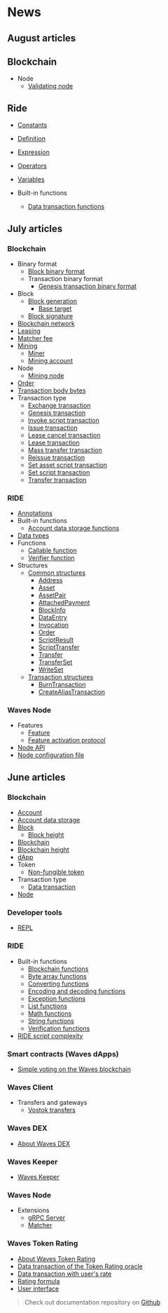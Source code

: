 # News

## August articles

## Blockchain

* Node
  * [Validating node](blockchain/node/validating-node.md)

## Ride

* [Constants](ride/constants.md)
* [Definition](ride/definition.md)
* [Expression](ride/expression.md)
* [Operators](ride/operators.md)
* [Variables](ride/variables.md)

* Built-in functions
  * [Data transaction functions](ride/built-in-functions/data-transaction-functions.md)

## July articles

### Blockchain

* Binary format
  * [Block binary format](blockchain/binary-format/block-binary-format.md)
  * Transaction binary format
    * [Genesis transaction binary format](blockchain/binary-format/transaction-binary-format/genesis-transaction-binary-format.md)
* Block
  * [Block generation](blockchain/block/block-generation.md)
    * [Base target](blockchain/block/block-generation/base-target.md)
  * [Block signature](blockchain/block/block-signature.md)
* [Blockchain network](blockchain/blockchain-network.md)
* [Leasing](blockchain/leasing.md)
* [Matcher fee](blockchain/matcher-fee.md)
* [Mining](blockchain/mining.md)
  * [Miner](blockchain/mining/miner.md)
  * [Mining account](blockchain/mining/mining-account.md)
* Node
  * [Mining node](blockchain/node/mining-node.md)
* [Order](blockchain/order.md)
* [Transaction body bytes](blockchain/transaction-body-bytes.md)
* Transaction type
  * [Exchange transaction](blockchain/transaction-type/exchange-transaction.md)
  * [Genesis transaction](blockchain/transaction-type/genesis-transaction.md)
  * [Invoke script transaction](blockchain/transaction-type/invoke-script-transaction.md)
  * [Issue transaction](blockchain/transaction-type/issue-transaction.md)
  * [Lease cancel transaction](blockchain/transaction-type/lease-cancel-transaction.md)
  * [Lease transaction](blockchain/transaction-type/lease-transaction.md)
  * [Mass transfer transaction](blockchain/transaction-type/mass-transfer-transaction.md)
  * [Reissue transaction](blockchain/transaction-type/reissue-transaction.md)
  * [Set asset script transaction](blockchain/transaction-type/set-asset-script-transaction.md)
  * [Set script transaction](blockchain/transaction-type/set-script-transaction.md)
  * [Transfer transaction](blockchain/transaction-type/transfer-transaction.md)

### RIDE

* [Annotations](ride/annotations.md)
* Built-in functions
  * [Account data storage functions](ride/built-in-functions/account-data-storage-functions.md)
* [Data types](/ride/data-types.md)
* Functions
  * [Callable function](ride/functions/callable-function.md)
  * [Verifier function](ride/functions/verifier-function.md)
* Structures
  * [Common structures](ride/structures/common-structures.md)
    * [Address](ride/structures/common-structures/address.md)
    * [Asset](ride/structures/common-structures/asset.md)
    * [AssetPair](ride/structures/common-structures/asset-pair.md)
    * [AttachedPayment](ride/structures/common-structures/attached-payment.md)
    * [BlockInfo](ride/structures/common-structures/block-info.md)
    * [DataEntry](ride/structures/common-structures/data-entry.md)
    * [Invocation](ride/structures/common-structures/invocation.md)
    * [Order](ride/structures/common-structures/order.md)
    * [ScriptResult](ride/structures/common-structures/script-result.md)
    * [ScriptTransfer](ride/structures/common-structures/script-transfer.md)
    * [Transfer](ride/structures/common-structures/transfer.md)
    * [TransferSet](ride/structures/common-structures/transfer-set.md)
    * [WriteSet](ride/structures/common-structures/write-set.md)
  * [Transaction structures](ride/structures/transaction-structures.md)
    * [BurnTransaction](ride/structures/transaction-structures/burn-transaction.md)
    * [CreateAliasTransaction](ride/structures/transaction-structures/create-alias-transaction.md)

### Waves Node

* Features
  * [Feature](waves-node/features/feature.md)
  * [Feature activation protocol](waves-node/features/feature-activation-protocol.md)
* [Node API](waves-node/node-api.md)
* [Node configuration file](waves-node/node-configuration-file.md)

## June articles

### Blockchain

* [Account](blockchain/account.md)
* [Account data storage](blockchain/account-data-storage.md)
* [Block](blockchain/block.md)
  * [Block height](blockchain/block/block-height.md)
* [Blockchain](blockchain/blockchain.md)
* [Blockchain height](blockchain/blockchain-height.md)
* [dApp](blockchain/dapp.md)
* Token
  * [Non-fungible token](blockchain/token/non-fungible-token.md)
* Transaction type
  * [Data transaction](blockchain/transaction-type/data-transaction.md)
* [Node](blockchain/node.md)

### Developer tools

* [REPL](developer-tools/repl.md)

### RIDE

* Built-in functions
  * [Blockchain functions](ride/built-in-functions/blockchain-functions.md)
  * [Byte array functions](ride/built-in-functions/byte-array-functions.md)
  * [Converting functions](ride/built-in-functions/converting-functions.md)
  * [Encoding and decoding functions](ride/built-in-functions/encoding-and-decoding-functions.md)
  * [Exception functions](ride/built-in-functions/exception-functions.md)
  * [List functions](ride/built-in-functions/list-functions.md)
  * [Math functions](ride/built-in-functions/math-functions.md)
  * [String functions](ride/built-in-functions/string-functions.md)
  * [Verification functions](ride/built-in-functions/verification-functions.md)
* [RIDE script complexity](ride/ride-script-complexity.md)

### Smart contracts (Waves dApps)

* [Simple voting on the Waves blockchain](/smart-contracts/simple-voting-on-the-waves-blockchain.md)

### Waves Client

* Transfers and gateways
  * [Vostok transfers](waves-client/transfers-and-gateways/vostok-transfers.md)

### Waves DEX

* [About Waves DEX](waves-dex/about-waves-dex.md)

### Waves Keeper

* [Waves Keeper](waves-keeper/about-waves-keeper.md)

### Waves Node

* Extensions
  * [gRPC Server](waves-node/extensions/grpc-server.md)
  * [Matcher](waves-node/extensions/matcher.md)

### Waves Token Rating

* [About Waves Token Rating](waves-token-rating/about-waves-token-rating.md)
* [Data transaction of the Token Rating oracle](waves-token-rating/data-transaction-of-the-token-rating-oracle.md)
* [Data transaction with user's rate](waves-token-rating/data-transaction-with-user-s-rate.md)
* [Rating formula](waves-token-rating/rating-formula.md)
* [User interface](waves-token-rating/user-interface.md)

> Check out documentation repository on [Github](https://github.com/wavesplatform/waves-documentation)
